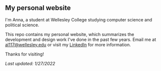 ## My personal website

I'm Anna, a student at Wellesley College studying computer science and political science.

This repo contains my personal website, which summarizes the development
and design work I've done in the past few years. 
Email me at al117@wellesley.edu or visit my [LinkedIn](https://www.linkedin.com/in/anna-lieb/) for more information.

Thanks for visiting! 

*Last updated: 1/27/2022*
